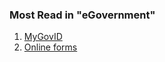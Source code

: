 ###  Most Read in "eGovernment"

  1. [ MyGovID ](/en/government-in-ireland/how-government-works/egovernment/mygovid/)
  2. [ Online forms ](/en/government-in-ireland/how-government-works/egovernment/online-forms/)
